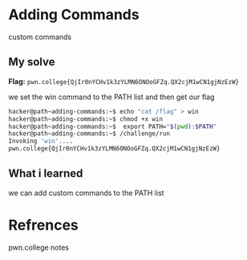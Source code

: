 # Adding Commands
custom commands

## My solve
**Flag:** `pwn.college{QjIr0nYCHv1k3zYLMN6ONOoGFZq.QX2cjM1wCN1gjNzEzW}`

we set the win command to the PATH list and then get our flag 

```bash
hacker@path~adding-commands:~$ echo "cat /flag" > win
hacker@path~adding-commands:~$ chmod +x win
hacker@path~adding-commands:~$  export PATH="$(pwd):$PATH"
hacker@path~adding-commands:~$ /challenge/run
Invoking 'win'....
pwn.college{QjIr0nYCHv1k3zYLMN6ONOoGFZq.QX2cjM1wCN1gjNzEzW}
```

## What i learned
we can add custom commands to the PATH list

# Refrences
pwn.college notes